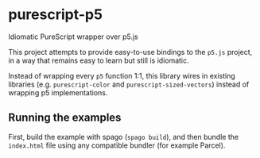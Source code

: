 # purescript-p5

Idiomatic PureScript wrapper over p5.js

This project attempts to provide easy-to-use bindings to the `p5.js` project, in a way that remains easy to learn but still is idiomatic.

Instead of wrapping every `p5` function 1:1, this library wires in existing libraries (e.g. `purescript-color` and `purescript-sized-vectors`) instead of wrapping p5 implementations.

## Running the examples

First, build the example with spago (`spago build`), and then bundle the `index.html` file using any compatible bundler (for example Parcel).

